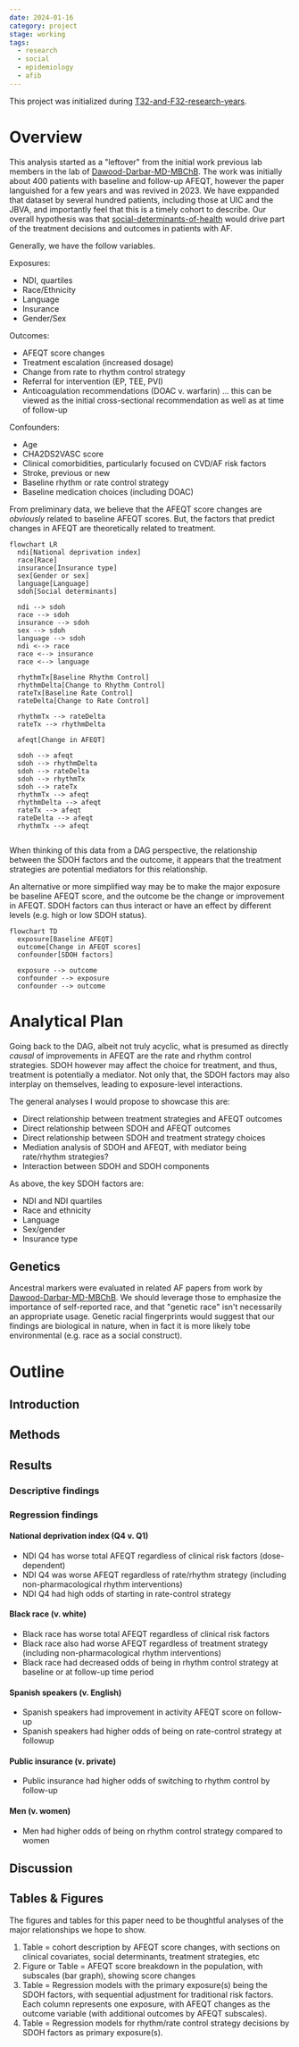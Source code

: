 ```yaml
---
date: 2024-01-16
category: project
stage: working
tags:
  - research
  - social
  - epidemiology
  - afib
---
```


This project was initialized during [T32-and-F32-research-years](T32-and-F32-research-years.md).


# Overview

This analysis started as a "leftover" from the initial work previous lab members in the lab of  [Dawood-Darbar-MD-MBChB](Dawood-Darbar-MD-MBChB.md). 
The work was initially about 400 patients with baseline and follow-up AFEQT, however the paper languished for a few years and was revived in 2023.
We have exppanded that dataset by several hundred patients, including those at UIC and the JBVA, and importantly feel that this is a timely cohort to describe.
Our overall hypothesis was that [social-determinants-of-health](social-determinants-of-health.md) would drive part of the treatment decisions and outcomes in patients with AF.

Generally, we have the follow variables.

Exposures:
-	NDI, quartiles 
-	Race/Ethnicity
-	Language
-	Insurance
-	Gender/Sex

Outcomes:
-	AFEQT score changes
-	Treatment escalation (increased dosage)
-	Change from rate to rhythm control strategy
-	Referral for intervention (EP, TEE, PVI)
-	Anticoagulation recommendations (DOAC v. warfarin) ... this can be viewed as the initial cross-sectional recommendation as well as at time of follow-up

Confounders:
- Age
- CHA2DS2VASC score
- Clinical comorbidities, particularly focused on CVD/AF risk factors
- Stroke, previous or new
- Baseline rhythm or rate control strategy
- Baseline medication choices (including DOAC)

From preliminary data, we believe that the AFEQT score changes are *obviously* related to baseline AFEQT scores.
But, the factors that predict changes in AFEQT are theoretically related to treatment. 

```mermaid
flowchart LR
  ndi[National deprivation index]
  race[Race]
  insurance[Insurance type]
  sex[Gender or sex]
  language[Language]
  sdoh[Social determinants]
  
  ndi --> sdoh
  race --> sdoh
  insurance --> sdoh
  sex --> sdoh
  language --> sdoh
  ndi <--> race
  race <--> insurance
  race <--> language

  rhythmTx[Baseline Rhythm Control]
  rhythmDelta[Change to Rhythm Control]
  rateTx[Baseline Rate Control]
  rateDelta[Change to Rate Control]

  rhythmTx --> rateDelta
  rateTx --> rhythmDelta

  afeqt[Change in AFEQT]

  sdoh --> afeqt
  sdoh --> rhythmDelta
  sdoh --> rateDelta
  sdoh --> rhythmTx
  sdoh --> rateTx
  rhythmTx --> afeqt
  rhythmDelta --> afeqt
  rateTx --> afeqt
  rateDelta --> afeqt
  rhythmTx --> afeqt
  
```

When thinking of this data from a DAG perspective, the relationship between the SDOH factors and the outcome, it appears that the treatment strategies are potential mediators for this relationship. 

An alternative or more simplified way may be to make the major exposure be baseline AFEQT score, and the outcome be the change or improvement in AFEQT. SDOH factors can thus interact or have an effect by different levels (e.g. high or low SDOH status).

```mermaid
flowchart TD
  exposure[Baseline AFEQT]
  outcome[Change in AFEQT scores]
  confounder[SDOH factors]

  exposure --> outcome
  confounder --> exposure
  confounder --> outcome
```

# Analytical Plan

Going back to the DAG, albeit not truly acyclic, what is presumed as directly *causal* of improvements in AFEQT are the rate and rhythm control strategies.
SDOH however may affect the choice for treatment, and thus, treatment is potentially a mediator. 
Not only that, the SDOH factors may also interplay on themselves, leading to exposure-level interactions.

The general analyses I would propose to showcase this are:

- Direct relationship between treatment strategies and AFEQT outcomes
- Direct relationship between SDOH and AFEQT outcomes
- Direct relationship between SDOH and treatment strategy choices
- Mediation analysis of SDOH and AFEQT, with mediator being rate/rhythm strategies?
- Interaction between SDOH and SDOH components

As above, the key SDOH factors are: 

- NDI and NDI quartiles
- Race and ethnicity
- Language
- Sex/gender
- Insurance type

## Genetics

Ancestral markers were evaluated in related AF papers from work by [Dawood-Darbar-MD-MBChB](Dawood-Darbar-MD-MBChB.md). 
We should leverage those to emphasize the importance of self-reported race, and that "genetic race" isn't necessarily an appropriate usage.
Genetic racial fingerprints would suggest that our findings are biological in nature, when in fact it is more likely tobe environmental (e.g. race as a social construct).


# Outline

## Introduction

## Methods

## Results

### Descriptive findings

### Regression findings 

#### National deprivation index (Q4 v. Q1)

- NDI Q4 has worse total AFEQT regardless of clinical risk factors (dose-dependent)
- NDI Q4 was worse AFEQT regardless of rate/rhythm strategy (including non-pharmacological rhythm interventions)
- NDI Q4 had high odds of starting in rate-control strategy

#### Black race (v. white)

- Black race has worse total AFEQT regardless of clinical risk factors
- Black race also had worse AFEQT regardless of treatment strategy (including non-pharmacological rhythm interventions)
- Black race had decreased odds of being in rhythm control strategy at baseline or at follow-up time period

#### Spanish speakers (v. English)

- Spanish speakers had improvement in activity AFEQT score on follow-up
- Spanish speakers had higher odds of being on rate-control strategy at followup

#### Public insurance (v. private)

- Public insurance had higher odds of switching to rhythm control by follow-up

#### Men (v. women)

- Men had higher odds of being on rhythm control strategy compared to women

## Discussion

## Tables & Figures

The figures and tables for this paper need to be thoughtful analyses of the major relationships we hope to show.

1. Table = cohort description by AFEQT score changes, with sections on clinical covariates, social determinants, treatment strategies, etc
1. Figure or Table = AFEQT score breakdown in the population, with subscales (bar graph), showing score changes
1. Table = Regression models with the primary exposure(s) being the SDOH factors, with sequential adjustment for traditional risk factors. Each column represents one exposure, with AFEQT changes as the outcome variable (with additional outcomes by AFEQT subscales).  
1. Table = Regression models for rhythm/rate control strategy decisions by SDOH factors as primary exposure(s). 
